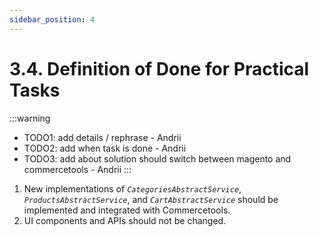 ```yaml
---
sidebar_position: 4
---
```


# 3.4. Definition of Done for Practical Tasks

:::warning
- TODO1: add details / rephrase - Andrii
- TODO2: add when task is done - Andrii
- TODO3: add about solution should switch between magento and commercetools - Andrii
:::

1. New implementations of _`CategoriesAbstractService`_, _`ProductsAbstractService`_, and _`CartAbstractService`_ should be implemented and integrated with Commercetools.
2. UI components and APIs should not be changed.
